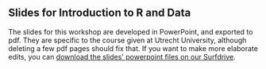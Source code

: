## Slides for Introduction to R and Data

The slides for this workshop are developed in PowerPoint, and exported to pdf.
They are specific to the course given at Utrecht University, although deleting a few pdf pages should fix that.
If you want to make more elaborate edits, you can [download the slides' powerpoint files on our Surfdrive](https://surfdrive.surf.nl/files/index.php/s/3NzQUPpkijYeXJz).
